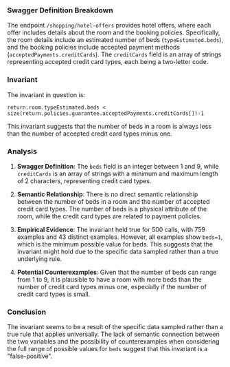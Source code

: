 ### Swagger Definition Breakdown

The endpoint `/shopping/hotel-offers` provides hotel offers, where each offer includes details about the room and the booking policies. Specifically, the room details include an estimated number of beds (`typeEstimated.beds`), and the booking policies include accepted payment methods (`acceptedPayments.creditCards`). The `creditCards` field is an array of strings representing accepted credit card types, each being a two-letter code.

### Invariant

The invariant in question is:

`return.room.typeEstimated.beds < size(return.policies.guarantee.acceptedPayments.creditCards[])-1`

This invariant suggests that the number of beds in a room is always less than the number of accepted credit card types minus one.

### Analysis

1. **Swagger Definition**: The `beds` field is an integer between 1 and 9, while `creditCards` is an array of strings with a minimum and maximum length of 2 characters, representing credit card types.

2. **Semantic Relationship**: There is no direct semantic relationship between the number of beds in a room and the number of accepted credit card types. The number of beds is a physical attribute of the room, while the credit card types are related to payment policies.

3. **Empirical Evidence**: The invariant held true for 500 calls, with 759 examples and 43 distinct examples. However, all examples show `beds=1`, which is the minimum possible value for beds. This suggests that the invariant might hold due to the specific data sampled rather than a true underlying rule.

4. **Potential Counterexamples**: Given that the number of beds can range from 1 to 9, it is plausible to have a room with more beds than the number of credit card types minus one, especially if the number of credit card types is small.

### Conclusion

The invariant seems to be a result of the specific data sampled rather than a true rule that applies universally. The lack of semantic connection between the two variables and the possibility of counterexamples when considering the full range of possible values for `beds` suggest that this invariant is a "false-positive".
